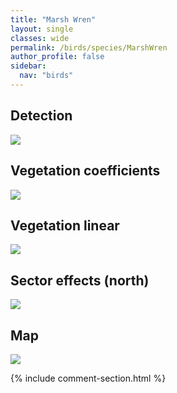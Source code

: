 ```yaml
---
title: "Marsh Wren"
layout: single
classes: wide
permalink: /birds/species/MarshWren
author_profile: false
sidebar:
  nav: "birds"
---
```



<h2>Detection</h2>

<a href="https://beallen.github.io/DevelopmentWebsite/assets/images/birds/MarshWren/det.jpg">
<img src="https://beallen.github.io/DevelopmentWebsite/assets/images/birds/MarshWren/det.jpg">
</a>

<h2>Vegetation coefficients</h2>

<a href="https://beallen.github.io/DevelopmentWebsite/assets/images/birds/MarshWren/veghf.jpg">
<img src="https://beallen.github.io/DevelopmentWebsite/assets/images/birds/MarshWren/veghf.jpg">
</a>

<h2>Vegetation linear</h2>

<a href="https://beallen.github.io/DevelopmentWebsite/assets/images/birds/MarshWren/lin-north.jpg">
<img src="https://beallen.github.io/DevelopmentWebsite/assets/images/birds/MarshWren/lin-north.jpg">
</a>

<h2>Sector effects (north)</h2>

<a href="https://beallen.github.io/DevelopmentWebsite/assets/images/birds/MarshWren/sector-north.jpg">
<img src="https://beallen.github.io/DevelopmentWebsite/assets/images/birds/MarshWren/sector-north.jpg">
</a>

<h2>Map</h2>

<a href="https://beallen.github.io/DevelopmentWebsite/assets/images/birds/MarshWren/map.jpg">
<img src="https://beallen.github.io/DevelopmentWebsite/assets/images/birds/MarshWren/map.jpg">
</a>

{% include comment-section.html %}
